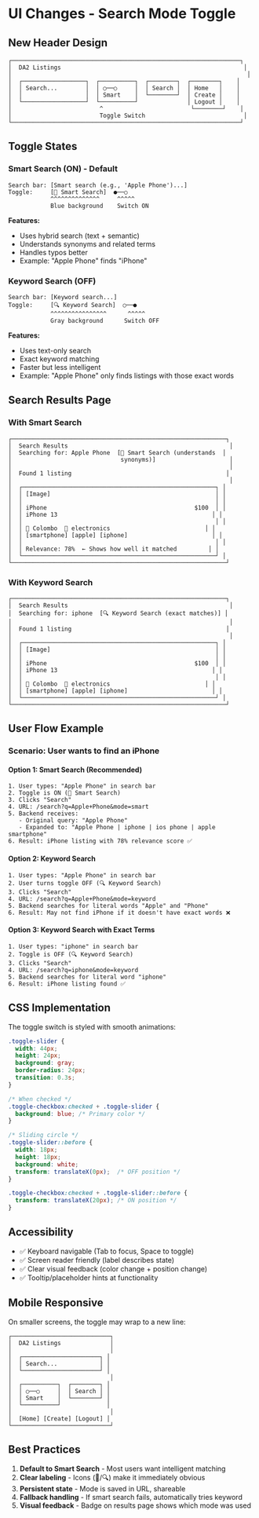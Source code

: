 # UI Changes - Search Mode Toggle

## New Header Design

```
┌─────────────────────────────────────────────────────────────────┐
│  DA2 Listings                                                    │
│                                                                   │
│  ┌──────────────────┐  ┌──────────┐  ┌────────┐  ┌────────┐    │
│  │ Search...        │  │ ○──○     │  │ Search │  │ Home   │    │
│  │                  │  │ Smart    │  └────────┘  │ Create │    │
│  └──────────────────┘  └──────────┘              │ Logout │    │
│                         ^                         └────────┘    │
│                         Toggle Switch                            │
└─────────────────────────────────────────────────────────────────┘
```

## Toggle States

### Smart Search (ON) - Default
```
Search bar: [Smart search (e.g., 'Apple Phone')...]
Toggle:     [🧠 Smart Search]  ●──○
            ^^^^^^^^^^^^^^     ^^^^^
            Blue background    Switch ON
```

**Features:**
- Uses hybrid search (text + semantic)
- Understands synonyms and related terms
- Handles typos better
- Example: "Apple Phone" finds "iPhone"

### Keyword Search (OFF)
```
Search bar: [Keyword search...]
Toggle:     [🔍 Keyword Search]  ○──●
            ^^^^^^^^^^^^^^^^      ^^^^^
            Gray background      Switch OFF
```

**Features:**
- Uses text-only search
- Exact keyword matching
- Faster but less intelligent
- Example: "Apple Phone" only finds listings with those exact words

## Search Results Page

### With Smart Search
```
┌─────────────────────────────────────────────────────────────┐
│  Search Results                                              │
│  Searching for: Apple Phone  [🧠 Smart Search (understands  │
│                               synonyms)]                     │
│                                                              │
│  Found 1 listing                                            │
│                                                              │
│  ┌───────────────────────────────────────────────────────┐ │
│  │ [Image]                                               │ │
│  │                                                       │ │
│  │ iPhone                                          $100  │ │
│  │ iPhone 13                                            │ │
│  │                                                       │ │
│  │ 📍 Colombo  📂 electronics                           │ │
│  │ [smartphone] [apple] [iphone]                        │ │
│  │                                                       │ │
│  │ Relevance: 78%  ← Shows how well it matched         │ │
│  └───────────────────────────────────────────────────────┘ │
└─────────────────────────────────────────────────────────────┘
```

### With Keyword Search
```
┌─────────────────────────────────────────────────────────────┐
│  Search Results                                              │
│  Searching for: iphone  [🔍 Keyword Search (exact matches)] │
│                                                              │
│  Found 1 listing                                            │
│                                                              │
│  ┌───────────────────────────────────────────────────────┐ │
│  │ [Image]                                               │ │
│  │                                                       │ │
│  │ iPhone                                          $100  │ │
│  │ iPhone 13                                            │ │
│  │                                                       │ │
│  │ 📍 Colombo  📂 electronics                           │ │
│  │ [smartphone] [apple] [iphone]                        │ │
│  └───────────────────────────────────────────────────────┘ │
└─────────────────────────────────────────────────────────────┘
```

## User Flow Example

### Scenario: User wants to find an iPhone

#### Option 1: Smart Search (Recommended)
```
1. User types: "Apple Phone" in search bar
2. Toggle is ON (🧠 Smart Search)
3. Clicks "Search"
4. URL: /search?q=Apple+Phone&mode=smart
5. Backend receives: 
   - Original query: "Apple Phone"
   - Expanded to: "Apple Phone | iphone | ios phone | apple smartphone"
6. Result: iPhone listing with 78% relevance score ✅
```

#### Option 2: Keyword Search
```
1. User types: "Apple Phone" in search bar
2. User turns toggle OFF (🔍 Keyword Search)
3. Clicks "Search"
4. URL: /search?q=Apple+Phone&mode=keyword
5. Backend searches for literal words "Apple" and "Phone"
6. Result: May not find iPhone if it doesn't have exact words ❌
```

#### Option 3: Keyword Search with Exact Terms
```
1. User types: "iphone" in search bar
2. Toggle is OFF (🔍 Keyword Search)
3. Clicks "Search"
4. URL: /search?q=iphone&mode=keyword
5. Backend searches for literal word "iphone"
6. Result: iPhone listing found ✅
```

## CSS Implementation

The toggle switch is styled with smooth animations:

```css
.toggle-slider {
  width: 44px;
  height: 24px;
  background: gray;
  border-radius: 24px;
  transition: 0.3s;
}

/* When checked */
.toggle-checkbox:checked + .toggle-slider {
  background: blue; /* Primary color */
}

/* Sliding circle */
.toggle-slider::before {
  width: 18px;
  height: 18px;
  background: white;
  transform: translateX(0px);  /* OFF position */
}

.toggle-checkbox:checked + .toggle-slider::before {
  transform: translateX(20px); /* ON position */
}
```

## Accessibility

- ✅ Keyboard navigable (Tab to focus, Space to toggle)
- ✅ Screen reader friendly (label describes state)
- ✅ Clear visual feedback (color change + position change)
- ✅ Tooltip/placeholder hints at functionality

## Mobile Responsive

On smaller screens, the toggle may wrap to a new line:

```
┌────────────────────────────┐
│  DA2 Listings              │
│                            │
│  ┌──────────────────────┐ │
│  │ Search...            │ │
│  └──────────────────────┘ │
│                            │
│  ┌──────────┐  ┌────────┐ │
│  │ ○──○     │  │ Search │ │
│  │ Smart    │  └────────┘ │
│  └──────────┘             │
│                            │
│  [Home] [Create] [Logout] │
└────────────────────────────┘
```

## Best Practices

1. **Default to Smart Search** - Most users want intelligent matching
2. **Clear labeling** - Icons (🧠/🔍) make it immediately obvious
3. **Persistent state** - Mode is saved in URL, shareable
4. **Fallback handling** - If smart search fails, automatically tries keyword
5. **Visual feedback** - Badge on results page shows which mode was used
